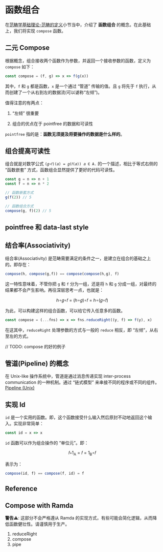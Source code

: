 # 函数组合

在[范畴学基础理论-范畴的定义](./Light-FP-Categries.md#范畴的定义)小节当中，介绍了 **函数组合** 的概念。在此基础上，我们将实现 `compose` 函数。

## 二元 Compose

根据概念，组合接收两个函数作为参数，并返回一个接收参数的函数，定义为 `compose` 如下：

```ts
const compose = (f, g) => x => f(g(x))
```

其中，`f` 和 `g` 都是函数，`x` 是一个通过 “管道” 传输的值。且 `g` 将先于 `f` 执行，从而创建了一个从右到左的数据流(可以谑称“左倾”)。

值得注意的有两点：

1. “左倾” 很重要

2. 组合的优点在于 pointfree 的数据和可读性

`pointfree` 指的是：**函数无须提及将要操作的数据是什么样的**。

## 组合提高可读性

组合就是对数学公式 `(𝑔∘𝑓)(𝑎) = 𝑔(𝑓(𝑎)) 𝑎 ∈ A.` 的一个描述，相比于等式右侧的 “函数嵌套” 方式，函数组合显然提供了更好的代码可读性。

```ts
const g = n => n + 1
const f = n => n * 2

// 函数嵌套方式
g(f(2)) // 5

// 函数组合方式
compose(g, f)(2) // 5
```

## pointfree 和 data-last style

## 结合率(Associativity)

结合率(Associativity) 是范畴需要满足的条件之一，是建立在组合的基础之上的。即存在：

```js
compose(h, compose(g,f)) == compose(compose(h,g), f)
```

这一特性意味着，不管你把 `g` 和 `f` 分为一组，还是将 `h` 和 `g` 分成一组，对最终的结果都不会产生影响。再往深层思考一点，也就是：

<p style="text-align: center">ℎ∘𝑔∘𝑓 = (ℎ∘𝑔)∘𝑓 = ℎ∘(𝑔∘𝑓)</p>

为此，可以构建这样的组合函数，可以给它传入任意多的函数。

```ts
const compose = (...fns) => x => fns.reduceRight((y, f) => f(y), x)
```

在这其中，`reduceRight` 处理参数的方式与一般的 `reduce` 相反，即 “左倾”，从右至左的方式。

// TODO: compose 的好的例子

## 管道(Pipeline) 的概念

在 Unix-like 操作系统中，管道是通过消息传递实现 inter-process communication 的一种机制。通过 “链式模型” 来串接不同的程序或不同的组件。[Pipeline (Unix)](https://en.wikipedia.org/wiki/Pipeline_(Unix))

## 实现 Id

`id` 是一个实用的函数。即，这个函数接受什么输入然后原封不动地返回这个输入。实现非常简单：

```js
const id = x => x
```

`id` 函数可以作为组合操作的 “单位元”。即：

<p style="text-align: center">𝑓∘1<sub>A</sub> = 𝑓 = 1<sub>B</sub>∘𝑓</p>

表示为：

```js
compose(id, f) == compose(f, id) = f
```

## Reference

## Compose with Ramda

**警告️⚠️**: 这部分不会严格遵从 Ramda 的实现方式，有些可能会简化逻辑，从而降低函数健壮性。请谨慎用于生产。

1. reduceRight
2. compose
3. pipe